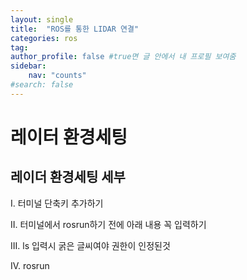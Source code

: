 ```yaml
---
layout: single
title:  "ROS를 통한 LIDAR 연결"
categories: ros
tag: 
author_profile: false #true면 글 안에서 내 프로필 보여줌
sidebar:
    nav: "counts"
#search: false
---
```


# 레이터 환경세팅

## 레이더 환경세팅 세부

I. 터미널 단축키 추가하기

II. 터미널에서 rosrun하기 전에 아래 내용 꼭 입력하기

III. ls 입력시 굵은 글씨여야 권한이 인정된것

IV. rosrun
